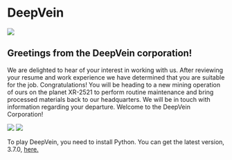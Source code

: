 # DeepVein
![](https://img.shields.io/badge/Python-3.7.0-blue.svg)


## Greetings from the DeepVein corporation! 

We are delighted to hear of your interest in working with us. After reviewing your resume and work experience we have determined that you are suitable for the job. Congratulations! You will be heading to a new mining operation of ours on the planet XR-2521 to perform routine maintenance and bring processed materials back to our headquarters. We will be in touch with information regarding your departure. Welcome to the DeepVein Corporation!  

![](https://i.imgur.com/oGzWrDy.png)
![](https://i.imgur.com/u4esyJv.jpg)

To play DeepVein, you need to install Python. You can get the latest version, 3.7.0, [here.](https://www.python.org/ftp/python/3.7.0/python-3.7.0.exe)

